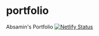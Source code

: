 # portfolio
Absamin's Portfolio
[![Netlify Status](https://api.netlify.com/api/v1/badges/5c54226c-79d3-48eb-b9bf-2e2ebfff5067/deploy-status)](https://app.netlify.com/sites/cocky-jackson-4e9e43/deploys)
